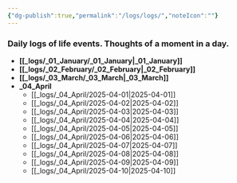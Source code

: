 ```yaml
---
{"dg-publish":true,"permalink":"/logs/logs/","noteIcon":""}
---
```


### Daily logs of life events. Thoughts of a moment in a day.


- **[[_logs/_01_January/_01_January\|_01_January]]**
- **[[_logs/_02_February/_02_February\|_02_February]]**
- **[[_logs/_03_March/_03_March\|_03_March]]**
- **_04_April**
	- [[_logs/_04_April/2025-04-01\|2025-04-01]]
	- [[_logs/_04_April/2025-04-02\|2025-04-02]]
	- [[_logs/_04_April/2025-04-03\|2025-04-03]]
	- [[_logs/_04_April/2025-04-04\|2025-04-04]]
	- [[_logs/_04_April/2025-04-05\|2025-04-05]]
	- [[_logs/_04_April/2025-04-06\|2025-04-06]]
	- [[_logs/_04_April/2025-04-07\|2025-04-07]]
	- [[_logs/_04_April/2025-04-08\|2025-04-08]]
	- [[_logs/_04_April/2025-04-09\|2025-04-09]]
	- [[_logs/_04_April/2025-04-10\|2025-04-10]]


